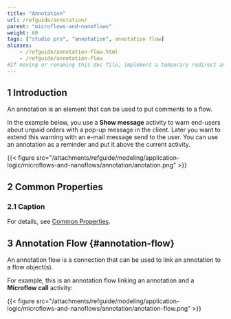 ```yaml
---
title: "Annotation"
url: /refguide/annotation/
parent: "microflows-and-nanoflows"
weight: 60
tags: ["studio pro", "annotation", annotation flow]
aliases:
    - /refguide/annotation-flow.html
    - /refguide/annotation-flow
#If moving or renaming this doc file, implement a temporary redirect and let the respective team know they should update the URL in the product. See Mapping to Products for more details.
---
```


## 1 Introduction

An annotation is an element that can be used to put comments to a flow.

In the example below, you use a **Show message** activity to warn end-users about unpaid orders with a pop-up message in the client. Later you want to extend this warning with an e-mail message send to the user. You can use an annotation as a reminder and put it above the current activity.

{{< figure src="/attachments/refguide/modeling/application-logic/microflows-and-nanoflows/annotation/anotation.png" >}}

## 2 Common Properties

### 2.1 Caption

For details, see [Common Properties](/refguide/microflow-element-common-properties/).

## 3 Annotation Flow {#annotation-flow}

An annotation flow is a connection that can be used to link an annotation to a flow object(s).

For example, this is an annotation flow linking an annotation and a **Microflow call** activity:

{{< figure src="/attachments/refguide/modeling/application-logic/microflows-and-nanoflows/annotation/anotation-flow.png" >}}